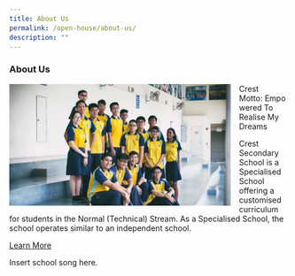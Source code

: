 ```yaml
---
title: About Us
permalink: /open-house/about-us/
description: ""
---
```

### About Us

<img src="/images/oh1.png" style="width:400px;height:220px;margin-right:15px;" align = "left"> 

Crest Motto: Empowered To Realise My Dreams

Crest Secondary School is a Specialised School offering a customised curriculum for students in the Normal (Technical) Stream. As a Specialised School, the school operates similar to an independent school.

[Learn More](https://www.crestsec.edu.sg/about-us/about-crest)

Insert school song here.